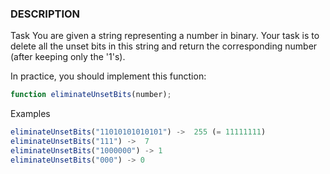 ### DESCRIPTION

Task
You are given a string representing a number in binary. Your task is to delete all the unset bits in this string and return the corresponding number (after keeping only the '1's).

In practice, you should implement this function:
```js
function eliminateUnsetBits(number);
```
Examples
```js
eliminateUnsetBits("11010101010101") ->  255 (= 11111111)
eliminateUnsetBits("111") ->  7
eliminateUnsetBits("1000000") -> 1
eliminateUnsetBits("000") -> 0
```